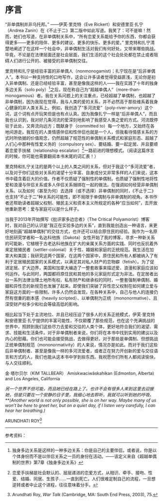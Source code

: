 # 序言

“非单偶制并非乌托邦。” ——伊芙·里克特（Eve Rickert）和安德里亚·扎宁（Andrea Zanin）在《不止于二》第二版中如此写道。我笑了：可不是嘛！然而，她们也写道，在非单偶制关系中，“所有恋爱关系能给予你的东西，你都会获得更多——更多的陪伴、更多的建议、更多的快乐、更多的爱。” 里克特和扎宁清楚地阐述了在这样一个社会中，非单偶制生活对我们有何好处，又带来哪些挑战。毕竟，不论是在法律层面还是社会层面，我们生活的这个社会处处都在禁止或者阻碍人们进行公开的、被接受的非单偶制交往。

里克特和扎宁是经验丰富的非单偶人（nonmonogamist)；扎宁现在是“后非单偶人”。本书以一种支持性的口吻写作，这会让许多读者觉得受益匪浅，无论你是初入非单偶制、还是已经经验丰富，甚至是像我这样的人——我在实践了十年的独身多边关系（solo poly）[^注1]之后，现在称自己为“超越单偶人”（more-than-monogamous）者。我在关系问题上的关注重点，已经超越了单偶制，也超越了非单偶制，因为我现在觉得，我与人类的爱的关系，并不必然高于那些维系着我身心健康的非人类关系上。例如，我创造了“多河流爱”（poly-river-amory）这个词，这个词有点开玩笑但是也有点认真。因为我像扎宁一样是“后非单偶人”，而且我也认识到，我对好几条河流的爱深刻地影响了我感受人类之爱的方式。河流既停驻于此处，又奔流向远方；既献身于（committed to）每一个地方，又始终在各地间游走。我现在的人类情感伴侣和性伴侣也就是一个人，但我看待情感关系的方式时所依据的价值观念，仍然超越了规范性的单偶制关系模式和家庭形态、超越了人们心中那种有性爱义务的（compulsory sex）、要结婚、要一起定居、并且要顺着恋爱手扶梯（relationship escalator）[^注2]一路前进的理想模式。（阅读这篇序言的时候，你可能也需要翻阅本书末尾的词汇表！）

[^注1]:独身多边关系是这样的一种多边关系：你是自己的主要伴侣，或者说，你是以个体身份而不是以伴侣关系之一员的身份在活动。——该定义来自《超越单偶制的世界》第7章《独身多边关系》
[^注2]: 恋爱手扶梯是社会默认的、层层递进的恋爱方式，从相识、牵手、接吻、性爱、结婚、同居、生孩子……一直到死亡。人们很难定制自己的流程，一旦想逆转或者中止这个进程，往往意味着分手。

里克特和扎宁关注的是两个以上的人类之间的关系，但对于我这个“多河流爱”者，以及对于你们这些对关系的渴望十分丰富、自身成分又非常多样的人们来说，这本书中蕴含着巨大的价值。作者不仅质疑了强制性的单偶制，也质疑了强制性地将性爱和浪漫与伴侣关系或多人伴侣关系捆绑在一起的做法。在强调如何经营非单偶制关系、以及如何（甚至为何）去选择（或不选择）非单偶制的同时，《不止于二》也支持“不止于二”种关系的可能性，即不局限于单偶制与非单偶制的视角。本书作者还帮助读者超越父权制、殖民主义和资本主义所规定的各种“应当如何”，去开放地重新思考：爱与家庭可以是什么样子。

当我于2013年开始撰写《批评家多边恋者》（The Critical Polyamorist）博客时，我对自己的认识是“我正在实验多边的关系”，直到我能创造出一种语言，来更好地刻画“超越单偶制”的交往方式，也许还可以结合原住民的经验。我作为一名原住民研究学者和一名达科他族（Dakota）女性开始了我的博客，寻求一种新关系的可能新，它植根于古老达科他族在扩大的亲属关系方面的实践、同时也反抗着外来定居殖民者（settler-colonial）关于性、婚姻和家庭的正统规范。我生活在加拿大和美国；我研究这两个国家，在这两个国家中，原住民和所有人都被纳入了有利于定居殖民国家的关系模式，以满足其对私人财产的恋物癖（fetish）。为了促进定居、扩大边界，美国和加拿大编造了一整套故事来描述爱、浪漫和家庭应该如何运作。与此同时，两国都将原住民和其他的多元家庭形式定为非法。在定居者出台一系列法律治理土地所有权、私有财产和继承权的同时，一整套强制单偶制、婚姻和异性恋的新规范也发展了起来。即使我们突破了异性恋父权制在如何建立爱与家庭这方面的一些限制，许多人仍然会发现，在各种关系中，自己与他人的连接仍然有很重的剧本感（heavily scripted）、以单偶制为正统（mononormative）、且深受财产权多少和社会等级高低的影响。

相比起当下处于主流地位、并且已经压迫了很多人的关系正统模式，伊芙·里克特和安德里亚·扎宁提供的丰富可能性，不仅颠覆了那些规范，也在这个充满挑战的世界中，照顾到我们这些尽力去爱和交往的人类个体，更好地符合我们的渴望、需求、技能和生活条件。对于非单偶制者来说，你们将在本书中找到实用的建议以及内心的慰藉。你们也可能会接受挑战，去做得更好。对于那些是单偶制、但想挑战正统单偶制规范（mononormativity）的人来说，情况亦是如此。而对于我们这些后非单偶制者、甚至是像我一样的多河流爱者，或者正在努力开创新的爱与交往语言和方式的人，我们也能从这本书中学到些东西。我祝愿你们所有人都阅读愉快，与人交往顺利。

金·塔尔贝尔（KIM TALLBEAR）
Amiskwaciwâskahikan (Edmonton, Alberta) and Los Angeles, California

*另一个世界不但可能，而且她已经在路上了。也许不会有很多人来到这里去迎接她，但是只要在一个安静的日子里，我细心地去聆听，我就可以听到她的呼吸。**(Another world is not only possible, she is on her  way. Maybe many of us won’t be here to greet her, but on a quiet day, if I listen very carefully, I can hear her breathing.)*

ARUNDHATI ROY[^2]

---

参考资料：

[^2]: Arundhati Roy, *War Talk* (Cambridge, MA: South End Press, 2003), 75.